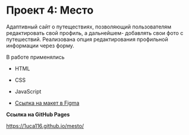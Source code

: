 # Проект 4: Место

Адаптивный сайт о путеществиях, позволяющий пользователям редактировать свой профиль, а дальнейшем- добавлять свои фото с путешествий.
Реализована опция редактирования профильной информации через форму.

В работе применялись 
* HTML
* CSS
* JavaScript


* [Ссылка на макет в Figma](https://www.figma.com/file/StZjf8HnoeLdiXS7dYrLAh/JavaScript.-Sprint-4)

**Ссылка на GitHub Pages**

https://1uca116.github.io/mesto/

